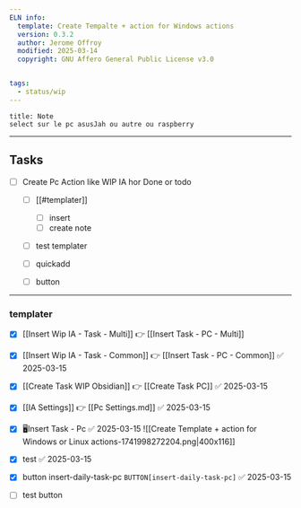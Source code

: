 ```yaml
---
ELN info:
  template: Create Tempalte + action for Windows actions
  version: 0.3.2
  author: Jerome Offroy
  modified: 2025-03-14
  copyright: GNU Affero General Public License v3.0


tags:
  - status/wip
---
```


````ad-note
title: Note
select sur le pc asusJah ou autre ou raspberry 

````

---
## Tasks
- [ ] Create Pc Action like WIP IA hor Done or todo
	- [ ] [[#templater]]
		- [ ] insert 
		- [ ] create note
	- [ ] test templater 
	- [ ] quickadd 
	- [ ] button


---



### templater

- [x] [[Insert Wip IA - Task - Multi]] 👉 [[Insert Task - PC - Multi]]
- [x] [[Insert Wip IA - Task - Common]] 👉 [[Insert Task - PC - Common]] ✅ 2025-03-15
- [x] [[Create Task WIP Obsidian]] 👉 [[Create Task PC]] ✅ 2025-03-15
- [x] [[IA Settings]]  👉 [[Pc Settings.md]] ✅ 2025-03-15
- [x] 🖥️Insert Task - Pc ✅ 2025-03-15
      ![[Create Template + action for Windows or Linux  actions-1741998272204.png|400x116]]

- [x] test ✅ 2025-03-15
- [x] button  insert-daily-task-pc `BUTTON[insert-daily-task-pc]` ✅ 2025-03-15
- [ ] test button 

